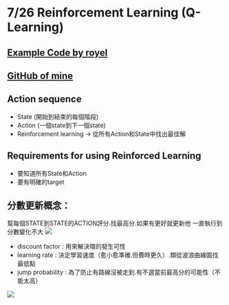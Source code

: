 # 7/26 Reinforcement Learning (Q-Learning)

## [Example Code by royel](https://github.com/Royeqiu/ReinforcementLearningExample)

## [GitHub of mine](https://github.com/LonEdit120/reinforcement_learning/blob/master/q_learning/rl.py)

## Action sequence
- State (開始到結束的每個階段)
- Action (一個state到下一個state)
- Reinforcement learning -> 從所有Action和State中找出最佳解

## Requirements for using Reinforced Learning
- 要知道所有State和Action
- 要有明確的target

## 分數更新概念：

幫每個STATE到STATE的ACTION評分.找最高分.如果有更好就更新他
一直執行到分數變化不大
![](https://i.imgur.com/eUl8Rc3.png)
- discount factor : 用來解決環的發生可性
- learning rate : 決定學習速度（愈小愈準確.但費時更久）.類從波浪曲線圖找最低點
- jump probability : 為了防止有路線沒被走到.有不選當前最高分的可能性（不能太高）

![](https://i.imgur.com/Au6Pkj6.png)
